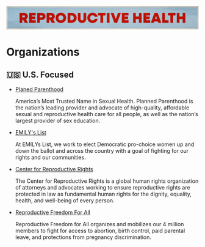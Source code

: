 ![Reproductive Health](../../assets/Causes-Reproductive.png)
# Organizations

## 🇺🇸 U.S. Focused

- [Planed Parenthood](https://www.plannedparenthood.org/)

  America’s Most Trusted Name in Sexual Health. Planned Parenthood is the nation’s leading provider and advocate of high-quality, affordable sexual and reproductive health care for all people, as well as the nation’s largest provider of sex education.

- [EMILY's List](https://emilyslist.org/)

  At EMILYs List, we work to elect Democratic pro-choice women up and down the ballot and across the country with a goal of fighting for our rights and our communities.

- [Center for Reproductive Rights](https://reproductiverights.org/)

  The Center for Reproductive Rights is a global human rights organization of attorneys and advocates working to ensure reproductive rights are protected in law as fundamental human rights for the dignity, equality, health, and well-being of every person.

- [Reproductive Freedom For All](https://reproductivefreedomforall.org/)

  Reproductive Freedom for All organizes and mobilizes our 4 million members to fight for access to abortion, birth control, paid parental leave, and protections from pregnancy discrimination.